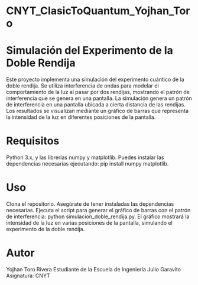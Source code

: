 # CNYT_ClasicToQuantum_Yojhan_Toro

# Simulación del Experimento de la Doble Rendija
Este proyecto implementa una simulación del experimento cuántico de la doble rendija. Se utiliza interferencia de ondas para modelar el comportamiento de la luz al pasar por dos rendijas, mostrando el patrón de interferencia que se genera en una pantalla. La simulación genera un patrón de interferencia en una pantalla ubicada a cierta distancia de las rendijas. Los resultados se visualizan mediante un gráfico de barras que representa la intensidad de la luz en diferentes posiciones de la pantalla.

# Requisitos
Python 3.x, y las librerías numpy y matplotlib. Puedes instalar las dependencias necesarias ejecutando: pip install numpy matplotlib.

# Uso
Clona el repositorio.
Asegúrate de tener instaladas las dependencias necesarias.
Ejecuta el script para generar el gráfico de barras con el patrón de interferencia: python simulacion_doble_rendija.py. El gráfico mostrará la intensidad de la luz en varias posiciones de la pantalla, simulando el experimento de la doble rendija.

# Autor
Yojhan Toro Rivera
Estudiante de la Escuela de Ingeniería Julio Garavito
Asignatura: CNYT
